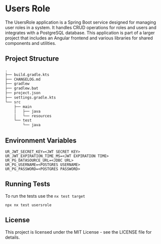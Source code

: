 # Users Role

The UsersRole application is a Spring Boot service designed for managing user roles in a system. 
It handles CRUD operations for roles and users and integrates with a PostgreSQL database. This 
application is part of a larger project that includes an Angular frontend and various libraries 
for shared components and utilities.

## Project Structure
```markdown
.
├── build.gradle.kts
├── CHANGELOG.md
├── gradlew
├── gradlew.bat
├── project.json
├── settings.gradle.kts
└── src
    ├── main
    │   ├── java
    │   └── resources
    └── test
        └── java
```

## Environment Variables
```properties
UR_JWT_SECRET_KEY=<JWT SECRET KEY>
UR_JWT_EXPIRATION_TIME_MS=<JWT EXPIRATION TIME>
UR_PG_DATASOURCE_URL=<JDBC URL>
UR_PG_USERNAME=<POSTGRES USERNAME>
UR_PG_PASSWORD=<POSTGRES PASSWORD>
```

## Running Tests
To run the tests use the `nx test target`
```shell
npx nx test usersrole
```

## License
This project is licensed under the MIT License - see the LICENSE file for details.
